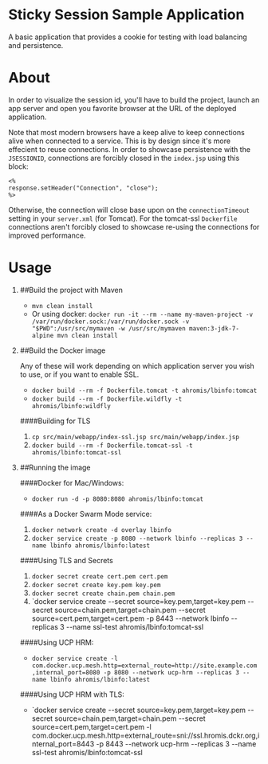 # Sticky Session Sample Application

A basic application that provides a cookie for testing with load balancing and persistence.

# About

In order to visualize the session id, you'll have to build the project, launch an app server and open you favorite browser at the URL of the deployed application.

Note that most modern browsers have a keep alive to keep connections alive when connected to a service. This is by design since it's more effecient to reuse connections. In order to showcase persistence with the `JSESSIONID`, connections are forcibly closed in the `index.jsp` using this block:

```
<%
response.setHeader("Connection", "close");
%>
```

Otherwise, the connection will close base upon on the `connectionTimeout` setting in your `server.xml` (for Tomcat). For the tomcat-ssl `Dockerfile` connections aren't forcibly closed to showcase re-using the connections for improved performance.

# Usage

1. ##Build the project with Maven

    * `mvn clean install`
    * Or using docker: `docker run -it --rm --name my-maven-project -v /var/run/docker.sock:/var/run/docker.sock -v "$PWD":/usr/src/mymaven -w /usr/src/mymaven maven:3-jdk-7-alpine mvn clean install`

2. ##Build the Docker image

    Any of these will work depending on which application server you wish to use, or if you want to enable SSL.

    * `docker build --rm -f Dockerfile.tomcat -t ahromis/lbinfo:tomcat`
    * `docker build --rm -f Dockerfile.wildfly -t ahromis/lbinfo:wildfly`

    ####Building for TLS

    1. `cp src/main/webapp/index-ssl.jsp src/main/webapp/index.jsp`
    2. `docker build --rm -f Dockerfile.tomcat-ssl -t ahromis/lbinfo:tomcat-ssl`

3. ##Running the image

    ####Docker for Mac/Windows:

    * `docker run -d -p 8080:8080 ahromis/lbinfo:tomcat`

    ####As a Docker Swarm Mode service:

    1. `docker network create -d overlay lbinfo`
    2. `docker service create -p 8080 --network lbinfo --replicas 3 --name lbinfo ahromis/lbinfo:latest`

    ####Using TLS and Secrets

    1. `docker secret create cert.pem cert.pem`
    2. `docker secret create key.pem key.pem`
    3. `docker secret create chain.pem chain.pem`
    4. `docker service create --secret source=key.pem,target=key.pem --secret source=chain.pem,target=chain.pem --secret source=cert.pem,target=cert.pem -p 8443 --network lbinfo --replicas 3 --name ssl-test ahromis/lbinfo:tomcat-ssl

    ####Using UCP HRM:

    * `docker service create -l com.docker.ucp.mesh.http=external_route=http://site.example.com,internal_port=8080 -p 8080 --network ucp-hrm --replicas 3 --name lbinfo ahromis/lbinfo:latest`

    ####Using UCP HRM with TLS:

    * `docker service create --secret source=key.pem,target=key.pem --secret source=chain.pem,target=chain.pem --secret source=cert.pem,target=cert.pem -l com.docker.ucp.mesh.http=external_route=sni://ssl.hromis.dckr.org,internal_port=8443 -p 8443 --network ucp-hrm --replicas 3 --name ssl-test ahromis/lbinfo:tomcat-ssl
